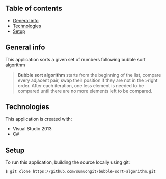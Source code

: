 ## Table of contents
* [General info](#general-info)
* [Technologies](#technologies)
* [Setup](#setup)

## General info
This application sorts a given set of numbers following bubble sort algorithm

>**Bubble sort algorithm** starts from the beginning of the list, compare every adjacent pair, swap their position if they are not in the >right order. After each iteration, one less element is needed to be compared until there are no more elements left to be compared.
	
## Technologies
This application is created with:
* Visual Studio 2013
* C# 
	
## Setup
To run this application, building the source locally using git:

```
$ git clone https://github.com/sumuongit/bubble-sort-algorithm.git

```
